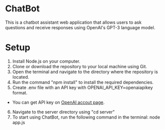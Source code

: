 # ChatBot
This is a chatbot assistant web application that allows users to ask questions and receive responses using OpenAI's GPT-3 language model.

# Setup
1. Install Node.js on your computer.
2. Clone or download the repository to your local machine using Git.
3. Open the terminal and navigate to the directory where the repository is located.
4. Run the command "npm install" to install the required dependencies.
5. Create .env file with an API key with OPENAI_API_KEY=openaiapikey format.
  - You can get API key on [OpenAI accout page](https://platform.openai.com/account/usage).
6. Navigate to the server directory using "cd server"
7. To start using ChatBot, run the following command in the terminal: node app.js
